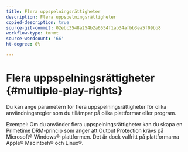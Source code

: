 ```yaml
---
title: Flera uppspelningsrättigheter
description: Flera uppspelningsrättigheter
copied-description: true
source-git-commit: 02ebc3548a254b2a6554f1ab34afbb3ea5f09bb8
workflow-type: tm+mt
source-wordcount: '66'
ht-degree: 0%

---
```


# Flera uppspelningsrättigheter {#multiple-play-rights}

Du kan ange parametern för flera uppspelningsrättigheter för olika användningsregler som du tillämpar på olika plattformar eller program.

Exempel: Om du använder flera uppspelningsrättigheter kan du skapa en Primetime DRM-princip som anger att Output Protection krävs på Microsoft® Windows®-plattformen. Det är dock valfritt på plattformarna Apple® Macintosh® och Linux®.
